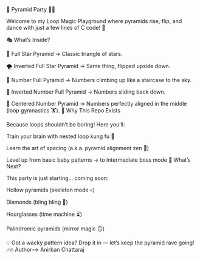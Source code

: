 🎉 Pyramid Party 🏰✨

Welcome to my Loop Magic Playground where pyramids rise, flip, and dance with just a few lines of C code! 🚀

🎭 What’s Inside?

🌟 Full Star Pyramid → Classic triangle of stars.

🌪️ Inverted Full Star Pyramid → Same thing, flipped upside down.

🔢 Number Full Pyramid → Numbers climbing up like a staircase to the sky.

🔄 Inverted Number Full Pyramid → Numbers sliding back down.

🎯 Centered Number Pyramid → Numbers perfectly aligned in the middle (loop gymnastics 🏋️).
🧠 Why This Repo Exists

Because loops shouldn’t be boring!
Here you’ll:

Train your brain with nested loop kung fu 🥋

Learn the art of spacing (a.k.a. pyramid alignment zen 🧘)

Level up from basic baby patterns → to intermediate boss mode
🚀 What’s Next?

This party is just starting... coming soon:

Hollow pyramids (skeleton mode 💀)

Diamonds (bling bling 💎)

Hourglasses (time machine ⏳)

Palindromic pyramids (mirror magic 🪞)

💡 Got a wacky pattern idea? Drop it in — let’s keep the pyramid rave going! 🎶🔥
Author--> Anirban Chattaraj
